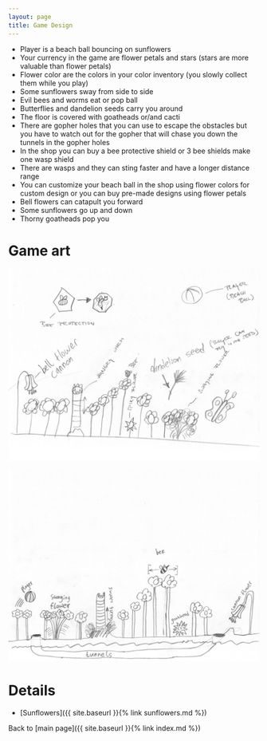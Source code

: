 ```yaml
---
layout: page
title: Game Design
---
```


- Player is a beach ball bouncing on sunflowers
- Your currency in the game are flower petals and stars (stars are
  more valuable than flower petals)
- Flower color are the colors in your color inventory (you slowly
  collect them while you play)
- Some sunflowers sway from side to side
- Evil bees and worms eat or pop ball
- Butterflies and dandelion seeds carry you around
- The floor is covered with goatheads or/and cacti
- There are gopher holes that you can use to escape the obstacles but
  you have to watch out for the gopher that will chase you down the
  tunnels in the gopher holes
- In the shop you can buy a bee protective shield or 3 bee shields
  make one wasp shield
- There are wasps and they can sting faster and have a longer
  distance range
- You can customize your beach ball in the shop using flower colors
  for custom design or you can buy pre-made designs using flower
  petals
- Bell flowers can catapult you forward
- Some sunflowers go up and down
- Thorny goatheads pop you

# Game art

![Game Art](assets/sunflower-dash-art-gameplay.jpg)

![Game Art](assets/sunflower-dash-art-sketch.jpg)

# Details

- [Sunflowers]({{ site.baseurl }}{% link sunflowers.md %})

Back to [main page]({{ site.baseurl }}{% link index.md %})
